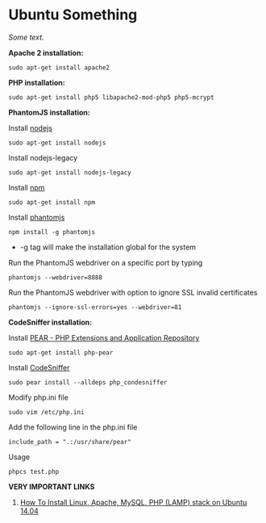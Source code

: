 **Ubuntu Something**
==============================================
_Some text._

**Apache 2 installation:**

    sudo apt-get install apache2
  	
**PHP installation:**

    sudo apt-get install php5 libapache2-mod-php5 php5-mcrypt



**PhantomJS installation:**

Install [nodejs](https://nodejs.org/en/)

    sudo apt-get install nodejs

Install nodejs-legacy

    sudo apt-get install nodejs-legacy
    
Install [npm](https://www.npmjs.com/)

    sudo apt-get install npm
    
Install [phantomjs](http://phantomjs.org/)

    npm install -g phantomjs
* -g tag will make the installation global for the system

Run the PhantomJS webdriver on a specific port by typing

    phantomjs --webdriver=8888
    
Run the PhantomJS webdriver with option to  ignore SSL invalid certificates

    phantomjs --ignore-ssl-errors=yes --webdriver=81

**CodeSniffer installation:**

Install [PEAR - PHP Extensions and Application Repository](https://pear.php.net/)

    sudo apt-get install php-pear

Install [CodeSniffer](http://pear.php.net/package/PHP_CodeSniffer/redirected)

    sudo pear install --alldeps php_condesniffer
    
Modify php.ini file

    sudo vim /etc/php.ini
    
Add the following line in the php.ini file

    include_path = ".:/usr/share/pear"

Usage

    phpcs test.php
    

**VERY IMPORTANT LINKS**

1.  [How To Install Linux, Apache, MySQL, PHP (LAMP) stack on Ubuntu 14.04](https://www.digitalocean.com/community/tutorials/how-to-install-linux-apache-mysql-php-lamp-stack-on-ubuntu-14-04)
